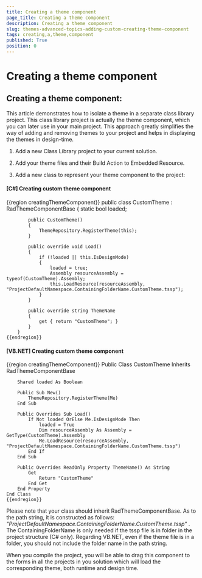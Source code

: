```yaml
---
title: Creating a theme component
page_title: Creating a theme component
description: Creating a theme component
slug: themes-advanced-topics-adding-custom-creating-theme-component
tags: creating,a,theme,component
published: True
position: 0
---
```


# Creating a theme component



## Creating a theme component:

This article demonstrates how to isolate a theme in a separate class library project. This class library project is actually the theme component,
          which you can later use in your main project.
          This approach greatly simplifies the way of adding and removing themes to your project and helps in displaying the themes in design-time.
        

1. Add a new Class Library project to your current solution.
            

1. Add your theme files and their Build Action to Embedded Resource.
            

1. Add a new class to represent your theme component to the project:
            

#### __[C#] Creating custom theme component__

{{region creatingThemeComponent}}
	    public class CustomTheme : RadThemeComponentBase
	    {
	        static bool loaded;
	
	        public CustomTheme()
	        {
	            ThemeRepository.RegisterTheme(this);
	        }
	
	        public override void Load()
	        {
	            if (!loaded || this.IsDesignMode)
	            {
	                loaded = true;
	                Assembly resourceAssembly = typeof(CustomTheme).Assembly;
	                this.LoadResource(resourceAssembly, "ProjectDefaultNamespace.ContainingFolderName.CustomTheme.tssp");
	            }
	        }
	
	        public override string ThemeName
	        {
	            get { return "CustomTheme"; }
	        }
	    }
	{{endregion}}



#### __[VB.NET] Creating custom theme component__

{{region creatingThemeComponent}}
	Public Class CustomTheme
	    Inherits RadThemeComponentBase
	
	    Shared loaded As Boolean
	
	    Public Sub New()
	        ThemeRepository.RegisterTheme(Me)
	    End Sub
	
	    Public Overrides Sub Load()
	        If Not loaded OrElse Me.IsDesignMode Then
	            loaded = True
	            Dim resourceAssembly As Assembly = GetType(CustomTheme).Assembly
	            Me.LoadResource(resourceAssembly, "ProjectDefaultNamespace.ContainingFolderName.CustomTheme.tssp")
	        End If
	    End Sub
	
	    Public Overrides ReadOnly Property ThemeName() As String
	        Get
	            Return "CustomTheme"
	        End Get
	    End Property
	End Class
	{{endregion}}



Please note that your class should inherit RadThemeComponentBase. As to the path string, it is constructed as follows:
          *"ProjectDefaultNamespace.ContainingFolderName.CustomTheme.tssp"* . The ContainingFolderName is only
          needed if the tssp file is in folder in the project structure (C# only). Regarding VB.NET, even if the theme file is in a folder,
          you should not include the folder name in the path string.
        

When you compile the project, you will be able to drag this component to the forms
          in all the projects in you solution which will load the corresponding theme, both runtime and design time.
        
